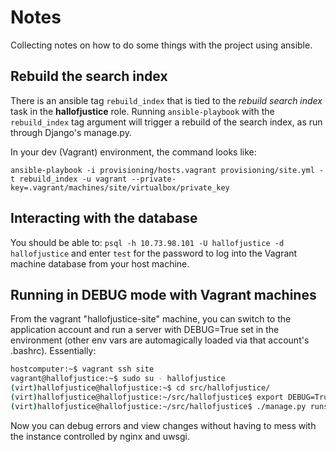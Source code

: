 # Notes

Collecting notes on how to do some things with the project using ansible.


## Rebuild the search index

There is an ansible tag `rebuild_index` that is tied to the *rebuild search index* task in the **hallofjustice** role. Running `ansible-playbook` with the `rebuild_index` tag argument will trigger a rebuild of the search index, as run through Django's manage.py.

In your dev (Vagrant) environment, the command looks like:

```shell
ansible-playbook -i provisioning/hosts.vagrant provisioning/site.yml -t rebuild_index -u vagrant --private-key=.vagrant/machines/site/virtualbox/private_key
```

## Interacting with the database

You should be able to: `psql -h 10.73.98.101 -U hallofjustice -d hallofjustice` and enter `test` for the password to log into the Vagrant machine database from your host machine.

## Running in DEBUG mode with Vagrant machines

From the vagrant "hallofjustice-site" machine, you can switch to the application account and run a server with DEBUG=True set in the environment (other env vars are automagically loaded via that account's .bashrc). Essentially:

```bash
hostcomputer:~$ vagrant ssh site
vagrant@hallofjustice:~$ sudo su - hallofjustice
(virt)hallofjustice@hallofjustice:~$ cd src/hallofjustice/
(virt)hallofjustice@hallofjustice:~/src/hallofjustice$ export DEBUG=True
(virt)hallofjustice@hallofjustice:~/src/hallofjustice$ ./manage.py runserver 0.0.0.0:9000
```

Now you can debug errors and view changes without having to mess with the instance controlled by nginx and uwsgi.